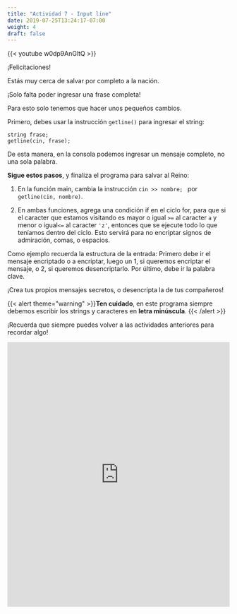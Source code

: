 ```yaml
---
title: "Actividad 7 - Input line"
date: 2019-07-25T13:24:17-07:00
weight: 4
draft: false
---
```


{{< youtube w0dp9AnGltQ >}}

¡Felicitaciones!

Estás muy cerca de salvar por completo a la nación.

¡Solo falta poder ingresar una frase completa!

Para esto solo tenemos que hacer unos pequeños cambios.

Primero, debes usar la instrucción `getline()` para ingresar el string: 

```
string frase;
getline(cin, frase);
```
De esta manera, en la consola podemos ingresar un mensaje completo, no una sola palabra.


**Sigue estos pasos**, y finaliza el programa para salvar al Reino:

1. En la función main, cambia la instrucción `cin >> nombre; ` por `getline(cin, nombre)`.

2. En ambas funciones, agrega una condición if en el ciclo for, para que si el caracter que estamos visitando es mayor o igual `>=` al caracter `a` y menor o igual`<=` al caracter `'z'`, entonces que se ejecute todo lo que teníamos dentro del ciclo. Esto servirá para no encriptar signos de admiración, comas, o espacios.

Como ejemplo recuerda la estructura de la entrada:
Primero debe ir el mensaje encriptado o a encriptar, luego un 1, si queremos encriptar el mensaje, o 2, si queremos desencriptarlo. Por último, debe ir la palabra clave.


¡Crea tus propios mensajes secretos, o desencripta la de tus compañeros!

{{< alert theme="warning" >}}**Ten cuidado**, en este programa siempre debemos escribir los strings y caracteres en **letra minúscula**.  {{< /alert >}}

¡Recuerda que siempre puedes volver a las actividades anteriores para recordar algo!


<iframe height="600px" width="100%" src="https://replit.com/@nuevofoundation/actividad-7?lite=true#main.cpp" scrolling="no" frameborder="no" allowtransparency="true" allowfullscreen="true" sandbox="allow-forms allow-pointer-lock allow-popups allow-same-origin allow-scripts allow-modals"></iframe>
